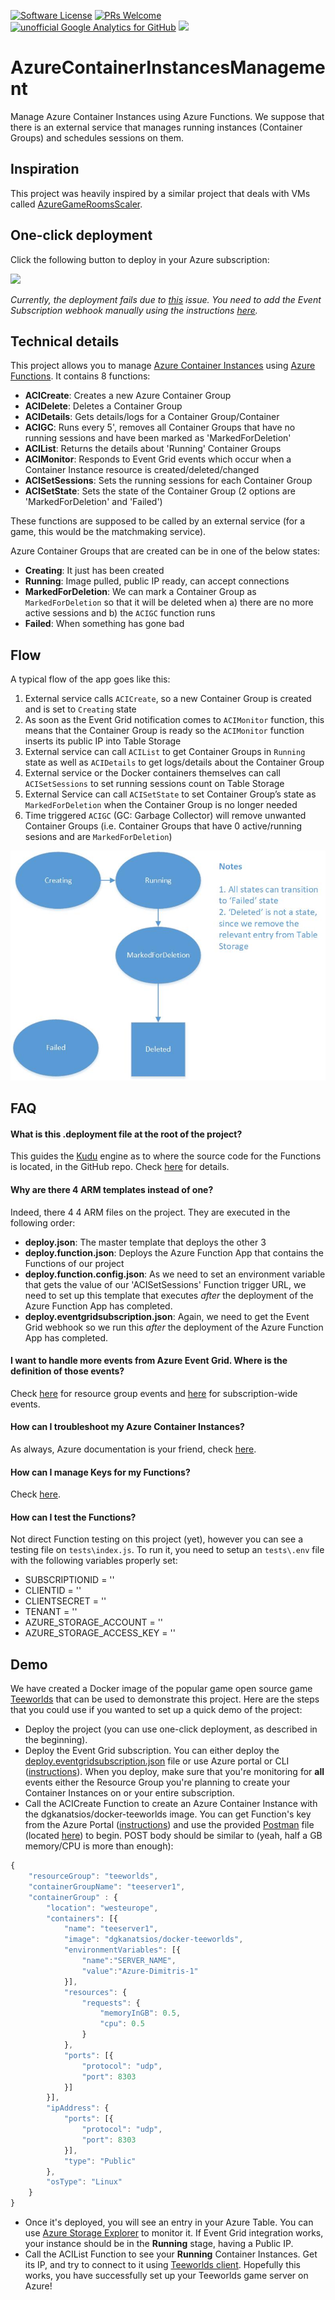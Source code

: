 [![Software License](https://img.shields.io/badge/license-MIT-brightgreen.svg?style=flat-square)](LICENSE)
[![PRs Welcome](https://img.shields.io/badge/PRs-welcome-brightgreen.svg?style=flat-square)](http://makeapullrequest.com)
[![unofficial Google Analytics for GitHub](https://gaforgithub.azurewebsites.net/api?repo=AzureContainerInstancesManagement)](https://github.com/dgkanatsios/gaforgithub)
![](https://img.shields.io/badge/status-beta-orange.svg)

# AzureContainerInstancesManagement

Manage Azure Container Instances using Azure Functions. We suppose that there is an external service that manages running instances (Container Groups) and schedules sessions on them.

## Inspiration
This project was heavily inspired by a similar project that deals with VMs called [AzureGameRoomsScaler](https://github.com/PoisonousJohn/AzureGameRoomsScaler).

## One-click deployment

Click the following button to deploy in your Azure subscription:

<a href="https://portal.azure.com/#create/Microsoft.Template/uri/https%3A%2F%2Fraw.githubusercontent.com%2Fdgkanatsios%2FAzureContainerInstancesManagement%2Fmaster%2Fdeploy.json" target="_blank"><img src="http://azuredeploy.net/deploybutton.png"/></a>

*Currently, the deployment fails due to [this](https://github.com/dgkanatsios/AzureContainerInstancesManagement/issues/5) issue. You need to add the Event Subscription webhook manually using the instructions [here](https://docs.microsoft.com/en-us/azure/azure-functions/functions-bindings-event-grid#create-a-subscription).*

## Technical details

This project allows you to manage [Azure Container Instances](https://azure.microsoft.com/en-us/services/container-instances/) using [Azure Functions](https://azure.microsoft.com/en-us/services/functions/). It contains 8 functions:

- **ACICreate**: Creates a new Azure Container Group
- **ACIDelete**: Deletes a Container Group
- **ACIDetails**: Gets details/logs for a Container Group/Container
- **ACIGC**: Runs every 5', removes all Container Groups that have no running sessions and have been marked as 'MarkedForDeletion'
- **ACIList**: Returns the details about 'Running' Container Groups
- **ACIMonitor**: Responds to Event Grid events which occur when a Container Instance resource is created/deleted/changed
- **ACISetSessions**: Sets the running sessions for each Container Group
- **ACISetState**: Sets the state of the Container Group (2 options are 'MarkedForDeletion' and 'Failed')

These functions are supposed to be called by an external service (for a game, this would be the matchmaking service).

Azure Container Groups that are created can be in one of the below states:

- **Creating**: It just has been created
- **Running**: Image pulled, public IP ready, can accept connections
- **MarkedForDeletion**: We can mark a Container Group as `MarkedForDeletion` so that it will be deleted when a) there are no more active sessions and b) the `ACIGC` function runs
- **Failed**: When something has gone bad

## Flow

A typical flow of the app goes like this:

1. External service calls `ACICreate`, so a new Container Group is created and is set to `Creating` state
2. As soon as the Event Grid notification comes to `ACIMonitor` function, this means that the Container Group is ready so the `ACIMonitor` function inserts its public IP into Table Storage
3. External service can call `ACIList` to get Container Groups in `Running` state as well as `ACIDetails` to get logs/details about the Container Group
4. External service or the Docker containers themselves can call `ACISetSessions` to set running sessions count on Table Storage
5. External Service can call `ACISetState` to set Container Group’s state as `MarkedForDeletion` when the Container Group is no longer needed
6. Time triggered `ACIGC` (GC: Garbage Collector) will remove unwanted Container Groups (i.e. Container Groups that have 0 active/running sesions and are `MarkedForDeletion`)

![alt text](media/states.jpg "States and Transition")

## FAQ

#### What is this **.deployment** file at the root of the project?
This guides the [Kudu](https://github.com/projectkudu/kudu) engine as to where the source code for the Functions is located, in the GitHub repo. Check [here](https://github.com/projectkudu/kudu/wiki/Customizing-deployments) for details.

#### Why are there 4 ARM templates instead of one?
Indeed, there 4 4 ARM files on the project. They are executed in the following order:
- **deploy.json**: The master template that deploys the other 3
- **deploy.function.json**: Deploys the Azure Function App that contains the Functions of our project
- **deploy.function.config.json**: As we need to set an environment variable that gets the value of our 'ACISetSessions' Function trigger URL, we need to set up this template that executes *after* the deployment of the Azure Function App has completed.
- **deploy.eventgridsubscription.json**: Again, we need to get the Event Grid webhook so we run this *after* the deployment of the Azure Function App has completed.

#### I want to handle more events from Azure Event Grid. Where is the definition of those events?
Check [here](https://docs.microsoft.com/en-us/azure/event-grid/event-schema-resource-groups) for resource group events and [here](https://docs.microsoft.com/en-us/azure/event-grid/event-schema-subscriptions) for subscription-wide events.

#### How can I troubleshoot my Azure Container Instances?
As always, Azure documentation is your friend, check [here](https://docs.microsoft.com/en-us/azure/container-instances/container-instances-troubleshooting).

#### How can I manage Keys for my Functions?
Check [here](https://github.com/Azure/azure-functions-host/wiki/Key-management-API).

#### How can I test the Functions?
Not direct Function testing on this project (yet), however you can see a testing file on `tests\index.js`. To run it, you need to setup an `tests\.env` file with the following variables properly set:

- SUBSCRIPTIONID = ''
- CLIENTID = ''
- CLIENTSECRET = ''
- TENANT = ''
- AZURE_STORAGE_ACCOUNT = ''
- AZURE_STORAGE_ACCESS_KEY = ''

## Demo
We have created a Docker image of the popular game open source game [Teeworlds](https://www.teeworlds.com/) that can be used to demonstrate this project. Here are the steps that you could use if you wanted to set up a quick demo of the project:
- Deploy the project (you can use one-click deployment, as described in the beginning).
- Deploy the Event Grid subscription. You can either deploy the [deploy.eventgridsubscription.json](deploy.eventgridsubscription.json) file or use Azure portal or CLI ([instructions](https://docs.microsoft.com/en-us/azure/azure-functions/functions-bindings-event-grid#create-a-subscription)). When you deploy, make sure that you're monitoring for **all** events either the Resource Group you're planning to create your Container Instances on or your entire subscription.
- Call the ACICreate Function to create an Azure Container Instance with the dgkanatsios/docker-teeworlds image. You can get Function's key from the Azure Portal ([instructions](https://docs.microsoft.com/en-us/azure/azure-functions/functions-create-first-azure-function#test-the-function)) and use the provided [Postman](https://www.getpostman.com/) file (located [here](various/ACIManagement.postman_collection.json)) to begin. POST body should be similar to (yeah, half a GB memory/CPU is more than enough):
```javascript
{
    "resourceGroup": "teeworlds",
    "containerGroupName": "teeserver1",
    "containerGroup" : {
        "location": "westeurope",
        "containers": [{
            "name": "teeserver1",
            "image": "dgkanatsios/docker-teeworlds", 
            "environmentVariables": [{
                "name":"SERVER_NAME",
                "value":"Azure-Dimitris-1"
            }],
            "resources": {
                "requests": {
                    "memoryInGB": 0.5,
                    "cpu": 0.5
                }
            },
            "ports": [{
                "protocol": "udp",
                "port": 8303
            }]
        }],
        "ipAddress": {
            "ports": [{
                "protocol": "udp",
                "port": 8303
            }],
            "type": "Public"
        },
        "osType": "Linux"
    }
}
```
- Once it's deployed, you will see an entry in your Azure Table. You can use [Azure Storage Explorer](https://azure.microsoft.com/en-us/features/storage-explorer/) to monitor it. If Event Grid integration works, your instance should be in the **Running** stage, having a Public IP.
- Call the ACIList Function to see your **Running** Container Instances. Get its IP, and try to connect to it using [Teeworlds client](https://www.teeworlds.com/?page=downloads). Hopefully this works, you have successfully set up your Teeworlds game server on Azure!